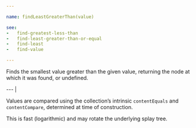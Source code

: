 ```yaml
---

name: findLeastGreaterThan(value)

see:
-   find-greatest-less-than
-   find-least-greater-than-or-equal
-   find-least
-   find-value

---
```


Finds the smallest value greater than the given value, returning the node
at which it was found, or undefined.

--- |

Values are compared using the collection’s intrinsic `contentEquals` and
`contentCompare`, determined at time of construction.

This is fast (logarithmic) and may rotate the underlying splay tree.


